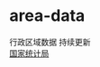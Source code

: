 # area-data
行政区域数据 持续更新
<br/> <a href="http://www.stats.gov.cn/tjsj/tjbz/tjyqhdmhcxhfdm/2021/index.html"> 国家统计局 </a>
